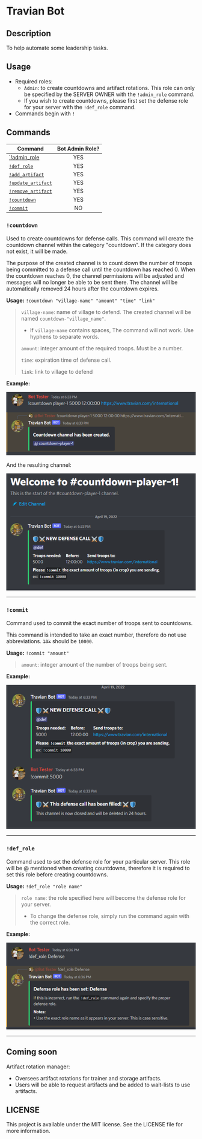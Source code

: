 # Travian Bot

## Description

To help automate some leadership tasks.

## Usage

* Required roles:
  * `Admin`: to create countdowns and artifact rotations. This role can only be specified by the SERVER OWNER with the `!admin_role` command.
  * If you wish to create countdowns, please first set the defense role for your server with the `!def_role` command.
* Commands begin with `!`

## Commands

|Command|Bot Admin Role?|
|--------|:--------------:|
|[`!admin_role](https://github.com/kyle-gross/discord-bot#admin_role)|YES|
|[`!def_role`](https://github.com/kyle-gross/discord-bot#def_role)|YES|
|[`!add_artifact`](https://github.com/kyle-gross/discord-bot#add_artifact)|YES|
|[`!update_artifact`](https://github.com/kyle-gross/discord-bot#update_artifact)|YES|
|[`!remove_artifact`](https://github.com/kyle-gross/discord-bot#remove_artifact)|YES|
|[`!countdown`](https://github.com/kyle-gross/discord-bot#countdown)|YES|
|[`!commit`](https://github.com/kyle-gross/discord-bot#commit)|NO|

### `!countdown`

Used to create countdowns for defense calls. This command will create the countdown channel within the category "countdown". If the category does not exist, it will be made.

The purpose of the created channel is to count down the number of troops being committed to a defense call until the countdown has reached 0. When the countdown reaches 0, the channel permissions will be adjusted and messages will no longer be able to be sent there. The channel will be automatically removed 24 hours after the countdown expires.

**Usage:** `!countdown "village-name" "amount" "time" "link"`

> `village-name`: name of village to defend. The created channel will be named `countdown-"village_name"`.
>
>* If `village-name` contains spaces, The command will not work. Use hyphens to separate words.
>
> `amount`: integer amount of the required troops. Must be a number.
>
> `time`: expiration time of defense call.
>
> `link`: link to village to defend

**Example:**

![Countdown_1](./assets/images/countdown_1.png)

And the resulting channel:

![Countdown_2](./assets/images/countdown_2.png)

---

### `!commit`

Command used to commit the exact number of troops sent to countdowns.

This command is intended to take an exact number, therefore do not use abbreviations. ~~`10k`~~ should be `10000`.

**Usage:** `!commit "amount"`

> `amount`: integer amount of the number of troops being sent.

**Example:**

![Commit_1](./assets/images/commit_1.png)

---

### `!def_role`

Command used to set the defense role for your particular server. This role will be @ mentioned when creating countdowns, therefore it is required to set this role before creating countdowns.

**Usage:** `!def_role "role name"`

> `role name`: the role specified here will become the defense role for your server.
>
> * To change the defense role, simply run the command again with the correct role.

**Example:**

![Def_role_1](./assets/images/def_role_1.png)

---

## Coming soon

Artifact rotation manager:

* Oversees artifact rotations for trainer and storage artifacts.
* Users will be able to request artifacts and be added to wait-lists to use artifacts.

## LICENSE

This project is available under the MIT license. See the LICENSE file for more information.
